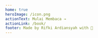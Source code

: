 ```yaml
---
home: true
heroImage: /icon.png
actionText: Mulai Membaca →
actionLink: /book/
footer: Made by Rifki Ardiansyah with 💓
---
```

